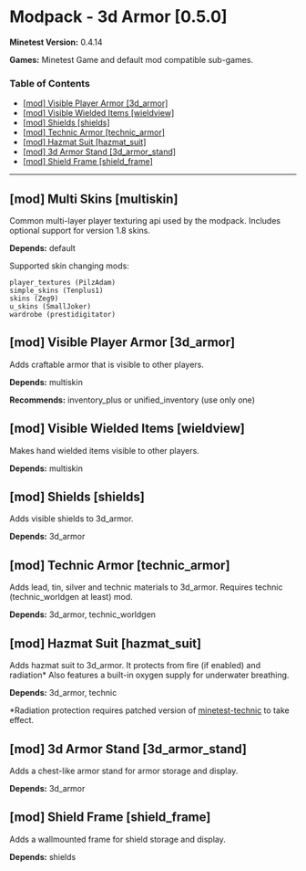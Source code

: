 Modpack - 3d Armor [0.5.0]
==========================

**Minetest Version:** 0.4.14

**Games:** Minetest Game and default mod compatible sub-games.

### Table of Contents
<!-- START doctoc generated TOC please keep comment here to allow auto update -->
<!-- DON'T EDIT THIS SECTION, INSTEAD RE-RUN doctoc TO UPDATE -->


- [[mod] Visible Player Armor [3d_armor]](#mod-visible-player-armor-3d_armor)
- [[mod] Visible Wielded Items [wieldview]](#mod-visible-wielded-items-wieldview)
- [[mod] Shields [shields]](#mod-shields-shields)
- [[mod] Technic Armor [technic_armor]](#mod-technic-armor-technic_armor)
- [[mod] Hazmat Suit [hazmat_suit]](#mod-hazmat-suit-hazmat_suit)
- [[mod] 3d Armor Stand [3d_armor_stand]](#mod-3d-armor-stand-3d_armor_stand)
- [[mod] Shield Frame [shield_frame]](#mod-shield-frame-shield_frame)

<!-- END doctoc generated TOC please keep comment here to allow auto update -->

---
[mod] Multi Skins [multiskin]
-----------------------------

Common multi-layer player texturing api used by the modpack.
Includes optional support for version 1.8 skins.

**Depends:** default

Supported skin changing mods:

	player_textures (PilzAdam)
	simple_skins (Tenplus1)
	skins (Zeg9)
	u_skins (SmallJoker)
	wardrobe (prestidigitator)

[mod] Visible Player Armor [3d_armor]
-------------------------------------

Adds craftable armor that is visible to other players.

**Depends:** multiskin

**Recommends:** inventory_plus or unified_inventory (use only one)

[mod] Visible Wielded Items [wieldview]
---------------------------------------

Makes hand wielded items visible to other players.

**Depends:** multiskin

[mod] Shields [shields]
-----------------------

Adds visible shields to 3d_armor.

**Depends:** 3d_armor

[mod] Technic Armor [technic_armor]
-----------------------------------

Adds lead, tin, silver and technic materials to 3d_armor.
Requires technic (technic_worldgen at least) mod.

**Depends:** 3d_armor, technic_worldgen

[mod] Hazmat Suit [hazmat_suit]
-------------------------------

Adds hazmat suit to 3d_armor. It protects from fire (if enabled) and radiation*
Also features a built-in oxygen supply for underwater breathing.

**Depends:** 3d_armor, technic

*Radiation protection requires patched version of [minetest-technic](https://github.com/minetest-technic/technic/pull/275) to take effect.

[mod] 3d Armor Stand [3d_armor_stand]
-------------------------------------

Adds a chest-like armor stand for armor storage and display.

**Depends:** 3d_armor

[mod] Shield Frame [shield_frame]
-------------------------------------

Adds a wallmounted frame for shield storage and display.

**Depends:** shields
